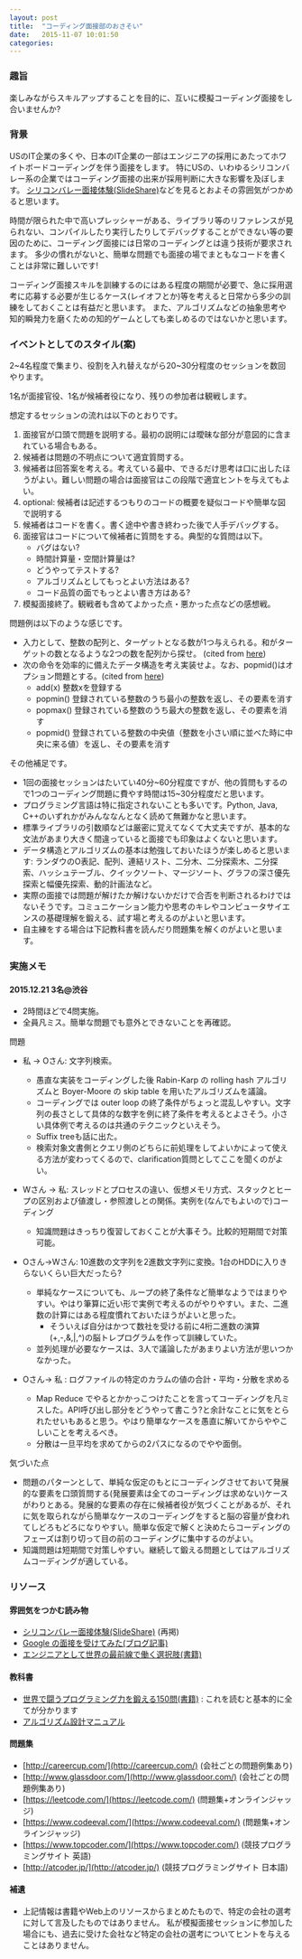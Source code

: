 ```yaml
---
layout: post
title:  "コーディング面接部のおさそい"
date:   2015-11-07 10:01:50
categories: 
---
```


### 趣旨

楽しみながらスキルアップすることを目的に、互いに模擬コーディング面接をし合いませんか?

### 背景

USのIT企業の多くや、日本のIT企業の一部はエンジニアの採用にあたってホワイトボードコーディングを伴う面接をします。
特にUSの、いわゆるシリコンバレー系の企業ではコーディング面接の出来が採用判断に大きな影響を及ぼします。 
[シリコンバレー面接体験(SlideShare)](http://www.slideshare.net/paiza_official/ss-42702699)などを見るとおよその雰囲気がつかめると思います。

時間が限られた中で高いプレッシャーがある、ライブラリ等のリファレンスが見られない、コンパイルしたり実行したりしてデバッグすることができない等の要因のために、コーディング面接には日常のコーディングとは違う技術が要求されます。
多少の慣れがないと、簡単な問題でも面接の場でまともなコードを書くことは非常に難しいです!

コーディング面接スキルを訓練するのにはある程度の期間が必要で、急に採用選考に応募する必要が生じるケース(レイオフとか)等を考えると日常から多少の訓練をしておくことは有益だと思います。
また、アルゴリズムなどの抽象思考や知的瞬発力を磨くための知的ゲームとしても楽しめるのではないかと思います。

### イベントとしてのスタイル(案)

2~4名程度で集まり、役割を入れ替えながら20~30分程度のセッションを数回やります。

1名が面接官役、1名が候補者役になり、残りの参加者は観戦します。

想定するセッションの流れは以下のとおりです。

1. 面接官が口頭で問題を説明する。最初の説明には曖昧な部分が意図的に含まれている場合もある。
2. 候補者は問題の不明点について適宜質問する。
3. 候補者は回答案を考える。考えている最中、できるだけ思考は口に出したほうがよい。難しい問題の場合は面接官はこの段階で適宜ヒントを与えてもよい。
4. optional: 候補者は記述するつもりのコードの概要を疑似コードや簡単な図で説明する
5. 候補者はコードを書く。書く途中や書き終わった後で人手デバッグする。
6. 面接官はコードについて候補者に質問をする。典型的な質問は以下。
   - バグはない?
   - 時間計算量・空間計算量は?
   - どうやってテストする?
   - アルゴリズムとしてもっとよい方法はある?
   - コード品質の面でもっとよい書き方はある?
7. 模擬面接終了。観戦者も含めてよかった点・悪かった点などの感想戦。

問題例は以下のような感じです。

- 入力として、整数の配列と、ターゲットとなる数が1つ与えられる。和がターゲットの数となるような2つの数を配列から探せ。 (cited from [here](https://leetcode.com/problems/two-sum/))
- 次の命令を効率的に備えたデータ構造を考え実装せよ。なお、popmid()はオプション問題とする。(cited from [here](https://preferred.jp/career/engineer))
  - add(x) 整数xを登録する
  - popmin() 登録されている整数のうち最小の整数を返し、その要素を消す
  - popmax() 登録されている整数のうち最大の整数を返し、その要素を消す
  - popmid() 登録されている整数の中央値（整数を小さい順に並べた時に中央に来る値）を返し、その要素を消す

その他補足です。

- 1回の面接セッションはたいてい40分~60分程度ですが、他の質問もするので1つのコーディング問題に費やす時間は15~30分程度だと思います。
- プログラミング言語は特に指定されないことも多いです。Python, Java, C++のいずれかがみんななんとなく読めて無難かなと思います。
- 標準ライブラリの引数順などは厳密に覚えてなくて大丈夫ですが、基本的な文法があまり大きく間違っていると面接でも印象はよくないと思います。
- データ構造とアルゴリズムの基本は勉強しておいたほうが楽しめると思います: ランダウのO表記、配列、連結リスト、二分木、二分探索木、二分探索、ハッシュテーブル、クイックソート、マージソート、グラフの深さ優先探索と幅優先探索、動的計画法など。
- 実際の面接では問題が解けたか解けないかだけで合否を判断されるわけではないそうです。コミュニケーション能力や思考のキレやコンピュータサイエンスの基礎理解を鍛える、試す場と考えるのがよいと思います。
- 自主練をする場合は下記教科書を読んだり問題集を解くのがよいと思います。

### 実施メモ

#### 2015.12.21 3名@渋谷

- 2時間ほどで4問実施。
- 全員凡ミス。簡単な問題でも意外とできないことを再確認。

問題

- 私 -> Oさん: 文字列検索。
  - 愚直な実装をコーディングした後 Rabin-Karp の rolling hash アルゴリズムと Boyer-Moore の skip table を用いたアルゴリズムを議論。
  - コーディングでは outer loop の終了条件がちょっと混乱しやすい。文字列の長さとして具体的な数字を例に終了条件を考えるとよさそう。小さい具体例で考えるのは共通のテクニックといえそう。
  - Suffix treeも話に出た。
  - 検索対象文書側とクエリ側のどちらに前処理をしてよいかによって使える方法が変わってくるので、clarification質問としてここを聞くのがよい。

- Wさん -> 私: スレッドとプロセスの違い、仮想メモリ方式、スタックとヒープの区別および値渡し・参照渡しとの関係。実例を(なんでもよいので)コーディング
  - 知識問題はきっちり復習しておくことが大事そう。比較的短期間で対策可能。

- Oさん->Wさん: 10進数の文字列を2進数文字列に変換。1台のHDDに入りきらないくらい巨大だったら?
  - 単純なケースについても、ループの終了条件など簡単なようではまりやすい。やはり筆算に近い形で実例で考えるのがやりやすい。また、二進数の計算にはある程度慣れておいたほうがよいと思った。
    - そういえば自分はかつて数社を受ける前に4桁二進数の演算(+,-,&,|,^)の脳トレプログラムを作って訓練していた。
  - 並列処理が必要なケースは、3人で議論したがあまりよい方法が思いつかなかった。

- Oさん-> 私 : ログファイルの特定のカラムの値の合計・平均・分散を求める
  - Map Reduce でやるとかかっこつけたことを言ってコーディングを凡ミスした。API呼び出し部分をどうやって書こう?と余計なことに気をとられたせいもあると思う。やはり簡単なケースを愚直に解いてからややこしいことを考えるべき。
  - 分散は一旦平均を求めてからの2パスになるのでやや面倒。

気づいた点

- 問題のパターンとして、単純な仮定のもとにコーディングさせておいて発展的な要素を口頭質問する(発展要素は全てのコーディングは求めない)ケースがわりとある。発展的な要素の存在に候補者役が気づくことがあるが、それに気を取られながら簡単なケースのコーディングをすると脳の容量が食われてしどろもどろになりやすい。簡単な仮定で解くと決めたらコーディングのフェーズは割り切って目の前のコーディングに集中するのがよい。
- 知識問題は短期間で対策しやすい。継続して鍛える問題としてはアルゴリズムコーディングが適している。

### リソース

#### 雰囲気をつかむ読み物
- [シリコンバレー面接体験(SlideShare)](http://www.slideshare.net/paiza_official/ss-42702699) (再掲)
- [Google の面接を受けてみた(ブログ記事)](http://shiumachi.hatenablog.com/entry/20090122/1232574613)
- [エンジニアとして世界の最前線で働く選択肢(書籍)](http://www.amazon.co.jp/gp/product/B01626P712)

#### 教科書
- [世界で闘うプログラミング力を鍛える150問(書籍)](http://www.amazon.co.jp/gp/product/B00HR19TSO) : これを読むと基本的に全てが分かります
- [アルゴリズム設計マニュアル](http://www.amazon.co.jp/gp/product/4621085107)

#### 問題集
- [http://careercup.com/](http://careercup.com/) (会社ごとの問題例集あり)
- [http://www.glassdoor.com/](http://www.glassdoor.com/) (会社ごとの問題例集あり)
- [https://leetcode.com/](https://leetcode.com/) (問題集+オンラインジャッジ)
- [https://www.codeeval.com/](https://www.codeeval.com/) (問題集+オンラインジャッジ)
- [https://www.topcoder.com/](https://www.topcoder.com/) (競技プログラミングサイト 英語)
- [http://atcoder.jp/](http://atcoder.jp/) (競技プログラミングサイト 日本語)

#### 補遺
- 上記情報は書籍やWeb上のリソースからまとめたもので、特定の会社の選考に対して言及したものではありません。
  私が模擬面接セッションに参加した場合にも、過去に受けた会社など特定の会社の選考についてヒントを与えることはありません。
